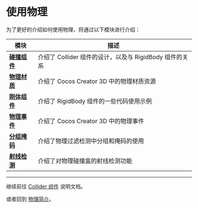 # 使用物理

为了更好的介绍如何使用物理，将通过以下模块进行介绍：

模块 | 描述
---|---
[**碰撞组件**](physics-collider.md) | 介绍了 Collider 组件的设计，以及与 RigidBody 组件的关系
[**物理材质**](physics-material.md) | 介绍了 Cocos Creator 3D 中的物理材质资源
[**刚体组件**](physics-rigidbody.md) | 介绍了 RigidBody 组件的一些代码使用示例
[**物理事件**](physics-event.md) | 介绍了 Cocos Creator 3D 中的物理事件
[**分组掩码**](physics-group-mask.md) | 介绍了物理过滤检测中分组和掩码的使用
[**射线检测**](physics-raycast.md) | 介绍了对物理碰撞盒的射线检测功能
---

继续前往 [Collider 组件](physics-collider.md) 说明文档。

或者回到 [物理简介](physics.md)。
